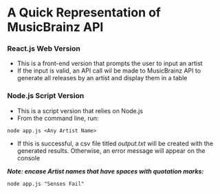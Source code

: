 # A Quick Representation of MusicBrainz API

### React.js Web Version
- This is a front-end version that prompts the user to input an artist
- If the input is valid, an API call wil be made to MusicBrainz API to generate all releases by an artist and display them in a table

### Node.js Script Version
- This is a script version that relies on Node.js
- From the command line, run:
```
node app.js <Any Artist Name>
```
- If this is successful, a csv file titled _output.txt_ will be created with the generated results. Otherwise, an error message will appear on the console
  
***Note: encase Artist names that have spaces with quotation marks:***
```
node app.js "Senses Fail"
```